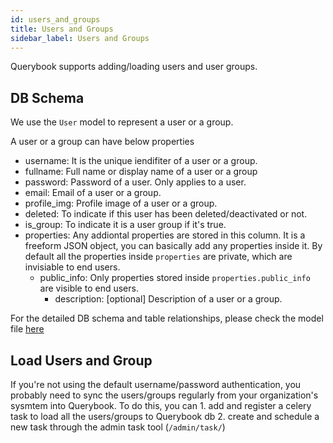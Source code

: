 ```yaml
---
id: users_and_groups
title: Users and Groups
sidebar_label: Users and Groups
---
```


Querybook supports adding/loading users and user groups.  

## DB Schema
We use the `User` model to represent a user or a group.

A user or a group can have below properties
 - username: It is the unique iendifiter of a user or a group.
 - fullname: Full name or display name of a user or a group
 - password: Password of a user. Only applies to a user.
 - email: Email of a user or a group.
 - profile_img: Profile image of a user or a group.
 - deleted: To indicate if this user has been deleted/deactivated or not.
 - is_group: To indicate it is a user group if it's true.
 - properties: Any addiontal properties are stored in this column. It is a freeform JSON object, you can basically add any properties inside it. By default all the properties inside `properties` are private, which are invisiable to end users. 
    - public_info: Only properties stored inside `properties.public_info` are visible to end users.
      - description: [optional] Description of a user or a group.


For the detailed DB schema and table relationships, please check the model file [here](https://github.com/pinterest/querybook/blob/master/querybook/server/models/user.py)


## Load Users and Group
If you're not using the default username/password authentication, you probably need to sync the users/groups regularly from your organization's sysmtem into Querybook. To do this, you can 
    1. add and register a celery task to load all the users/groups to Querybook db
    2. create and schedule a new task through the admin task tool (`/admin/task/`)
